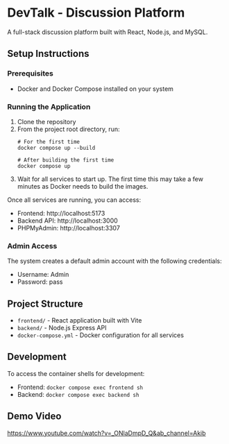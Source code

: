 # DevTalk - Discussion Platform

A full-stack discussion platform built with React, Node.js, and MySQL.

## Setup Instructions

### Prerequisites
- Docker and Docker Compose installed on your system

### Running the Application

1. Clone the repository
2. From the project root directory, run:
   ```
   # For the first time
   docker compose up --build

   # After building the first time 
   docker compose up
   
   ```
3. Wait for all services to start up. The first time this may take a few minutes as Docker needs to build the images.

Once all services are running, you can access:
- Frontend: http://localhost:5173
- Backend API: http://localhost:3000
- PHPMyAdmin: http://localhost:3307

### Admin Access
The system creates a default admin account with the following credentials:
- Username: Admin
- Password: pass

## Project Structure

- `frontend/` - React application built with Vite
- `backend/` - Node.js Express API
- `docker-compose.yml` - Docker configuration for all services

## Development

To access the container shells for development:
- Frontend: `docker compose exec frontend sh`
- Backend: `docker compose exec backend sh` 

## Demo Video
https://www.youtube.com/watch?v=_ONlaDmpD_Q&ab_channel=Akib

